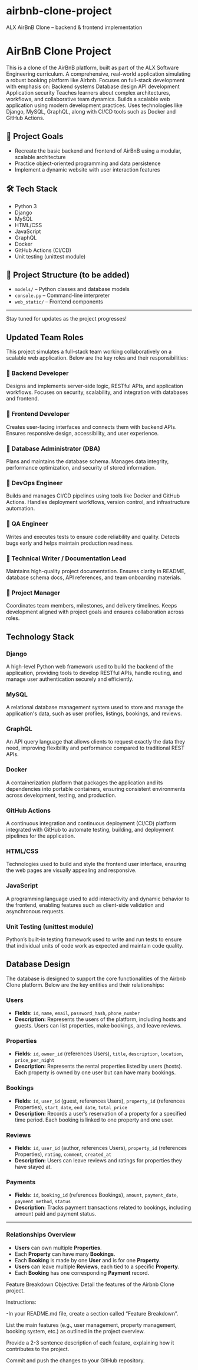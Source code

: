 # airbnb-clone-project
ALX AirBnB Clone – backend &amp; frontend implementation
# AirBnB Clone Project
This is a clone of the AirBnB platform, built as part of the ALX Software Engineering curriculum.
A comprehensive, real-world application simulating a robust booking platform like Airbnb.
Focuses on full-stack development with emphasis on:
Backend systems
Database design
API development
Application security
Teaches learners about complex architectures, workflows, and collaborative team dynamics.
Builds a scalable web application using modern development practices.
Uses technologies like Django, MySQL, GraphQL, along with CI/CD tools such as Docker and GitHub Actions.

## 🚀 Project Goals

- Recreate the basic backend and frontend of AirBnB using a modular, scalable architecture
- Practice object-oriented programming and data persistence
- Implement a dynamic website with user interaction features

## 🛠️ Tech Stack

- Python 3  
- Django  
- MySQL  
- HTML/CSS  
- JavaScript  
- GraphQL  
- Docker  
- GitHub Actions (CI/CD)  
- Unit testing (unittest module)


## 📁 Project Structure (to be added)

- `models/` – Python classes and database models
- `console.py` – Command-line interpreter
- `web_static/` – Frontend components

---

Stay tuned for updates as the project progresses!



## Updated Team Roles

This project simulates a full-stack team working collaboratively on a scalable web application. Below are the key roles and their responsibilities:

### 🔹 Backend Developer
Designs and implements server-side logic, RESTful APIs, and application workflows. Focuses on security, scalability, and integration with databases and frontend.

### 🔹 Frontend Developer
Creates user-facing interfaces and connects them with backend APIs. Ensures responsive design, accessibility, and user experience.

### 🔹 Database Administrator (DBA)
Plans and maintains the database schema. Manages data integrity, performance optimization, and security of stored information.

### 🔹 DevOps Engineer
Builds and manages CI/CD pipelines using tools like Docker and GitHub Actions. Handles deployment workflows, version control, and infrastructure automation.

### 🔹 QA Engineer
Writes and executes tests to ensure code reliability and quality. Detects bugs early and helps maintain production readiness.

### 🔹 Technical Writer / Documentation Lead
Maintains high-quality project documentation. Ensures clarity in README, database schema docs, API references, and team onboarding materials.

### 🔹 Project Manager
Coordinates team members, milestones, and delivery timelines. Keeps development aligned with project goals and ensures collaboration across roles.



## Technology Stack

### Django  
A high-level Python web framework used to build the backend of the application, providing tools to develop RESTful APIs, handle routing, and manage user authentication securely and efficiently.

### MySQL  
A relational database management system used to store and manage the application's data, such as user profiles, listings, bookings, and reviews.

### GraphQL  
An API query language that allows clients to request exactly the data they need, improving flexibility and performance compared to traditional REST APIs.

### Docker  
A containerization platform that packages the application and its dependencies into portable containers, ensuring consistent environments across development, testing, and production.

### GitHub Actions  
A continuous integration and continuous deployment (CI/CD) platform integrated with GitHub to automate testing, building, and deployment pipelines for the application.

### HTML/CSS  
Technologies used to build and style the frontend user interface, ensuring the web pages are visually appealing and responsive.

### JavaScript  
A programming language used to add interactivity and dynamic behavior to the frontend, enabling features such as client-side validation and asynchronous requests.

### Unit Testing (unittest module)  
Python’s built-in testing framework used to write and run tests to ensure that individual units of code work as expected and maintain code quality.



## Database Design

The database is designed to support the core functionalities of the Airbnb Clone platform. Below are the key entities and their relationships:

### Users  
- **Fields:** `id`, `name`, `email`, `password_hash`, `phone_number`  
- **Description:** Represents the users of the platform, including hosts and guests. Users can list properties, make bookings, and leave reviews.

### Properties  
- **Fields:** `id`, `owner_id` (references Users), `title`, `description`, `location`, `price_per_night`  
- **Description:** Represents the rental properties listed by users (hosts). Each property is owned by one user but can have many bookings.

### Bookings  
- **Fields:** `id`, `user_id` (guest, references Users), `property_id` (references Properties), `start_date`, `end_date`, `total_price`  
- **Description:** Records a user’s reservation of a property for a specified time period. Each booking is linked to one property and one user.

### Reviews  
- **Fields:** `id`, `user_id` (author, references Users), `property_id` (references Properties), `rating`, `comment`, `created_at`  
- **Description:** Users can leave reviews and ratings for properties they have stayed at.

### Payments  
- **Fields:** `id`, `booking_id` (references Bookings), `amount`, `payment_date`, `payment_method`, `status`  
- **Description:** Tracks payment transactions related to bookings, including amount paid and payment status.

---

### Relationships Overview

- **Users** can own multiple **Properties**.  
- Each **Property** can have many **Bookings**.  
- Each **Booking** is made by one **User** and is for one **Property**.  
- **Users** can leave multiple **Reviews**, each tied to a specific **Property**.  
- Each **Booking** has one corresponding **Payment** record.



 Feature Breakdown
Objective: Detail the features of the Airbnb Clone project.

Instructions:

-In your README.md file, create a section called “Feature Breakdown”.

List the main features (e.g., user management, property management, booking system, etc.) as outlined in the project overview.

Provide a 2-3 sentence description of each feature, explaining how it contributes to the project.

Commit and push the changes to your GitHub repository.
